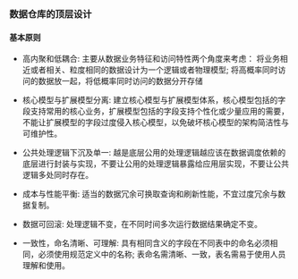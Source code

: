 ### 数据仓库的顶层设计
#### 基本原则
- 高内聚和低耦合:
  主要从数据业务特征和访问特性两个角度来考虑：
  将业务相近或者相关、粒度相同的数据设计为一个逻辑或者物理模型;
  将高概率同时访问的数据放一起，将低概率同时访问的数据分开存储

- 核心模型与扩展模型分离:
  建立核心模型与扩展模型体系，核心模型包括的字段支持常用的核心业务，扩展模型包括的字段支持个性化或少量应用的需要，不能让扩展模型的字段过度侵入核心模型，以免破坏核心模型的架构简洁性与可维护性。

- 公共处理逻辑下沉及单一:
  越是底层公用的处理逻辑越应该在数据调度依赖的底层进行封装与实现，不要让公用的处理逻辑暴露给应用层实现，不要让公共逻辑多处同时存在。

- 成本与性能平衡:
  适当的数据冗余可换取查询和刷新性能，不宜过度冗余与数据复制。

- 数据可回滚:
  处理逻辑不变，在不同时间多次运行数据结果确定不变。

- 一致性，命名清晰、可理解:
  具有相同含义的字段在不同表中的命名必须相同，必须使用规范定义中的名称;
  表命名需清晰、一致，表名需易于使用人员理解和使用。